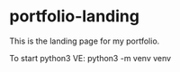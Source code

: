 # portfolio-landing
This is the landing page for my portfolio.

To start python3 VE: python3 -m venv venv
